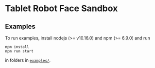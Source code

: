# Tablet Robot Face Sandbox

## Examples

To run examples, install nodejs (>= v10.16.0) and npm (>= 6.9.0) and run

```
npm install
npm run start
```

in folders in [`examples/`](./examples/).
